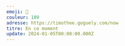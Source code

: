```yaml
---
emoji: 🥨
couleur: 189
adresse: https://timothee.goguely.com/now
titre: En ce moment
update: 2024-01-05T00:00:00.000Z
---
```

